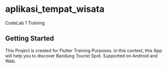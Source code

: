 # aplikasi_tempat_wisata

CodeLab 1 Training

## Getting Started

This Project is created for Flutter Training Purposes.
in this context, this App will help you to discover Bandung Tourist Spot.
Supported on Android and Web.

